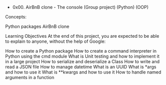 * 0x00. AirBnB clone - The console
(Group project) (Python) (OOP)

Concepts:

Python packages
AirBnB clone

Learning Objectives
At the end of this project, you are expected to be able to explain to anyone, without the help of Google:

How to create a Python package
How to create a command interpreter in Python using the cmd module
What is Unit testing and how to implement it in a large project
How to serialize and deserialize a Class
How to write and read a JSON file
How to manage datetime
What is an UUID
What is *args and how to use it
What is **kwargs and how to use it
How to handle named arguments in a function

